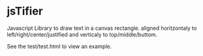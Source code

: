 jsTifier
========

Javascript Library to draw text in a canvas rectangle.  aligned horitzontaly to left/right/center/justified and verticaly to top/middle/buttom.

See the test/test.html to view an example.
